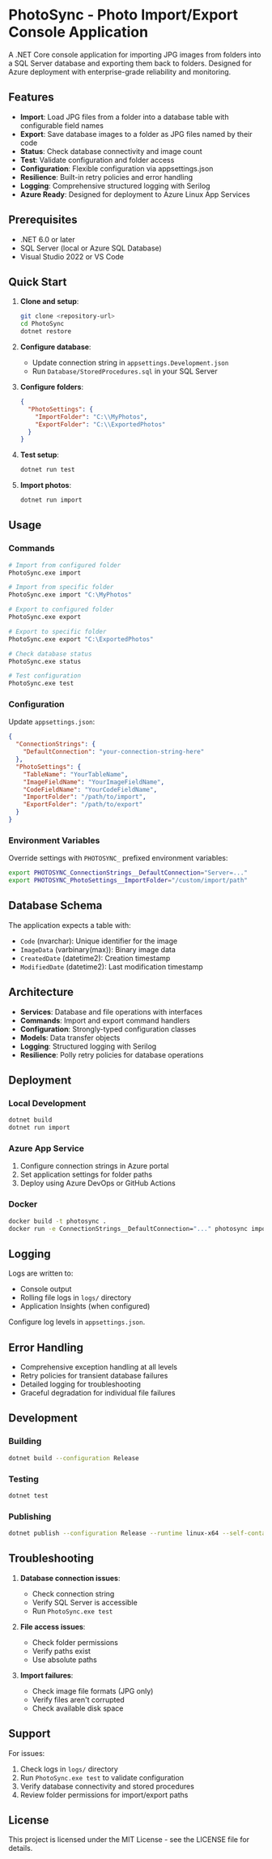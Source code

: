 # PhotoSync - Photo Import/Export Console Application

A .NET Core console application for importing JPG images from folders into a SQL Server database and exporting them back to folders. Designed for Azure deployment with enterprise-grade reliability and monitoring.

## Features

- **Import**: Load JPG files from a folder into a database table with configurable field names
- **Export**: Save database images to a folder as JPG files named by their code
- **Status**: Check database connectivity and image count
- **Test**: Validate configuration and folder access
- **Configuration**: Flexible configuration via appsettings.json
- **Resilience**: Built-in retry policies and error handling
- **Logging**: Comprehensive structured logging with Serilog
- **Azure Ready**: Designed for deployment to Azure Linux App Services

## Prerequisites

- .NET 6.0 or later
- SQL Server (local or Azure SQL Database)
- Visual Studio 2022 or VS Code

## Quick Start

1. **Clone and setup**:
   ```bash
   git clone <repository-url>
   cd PhotoSync
   dotnet restore
   ```

2. **Configure database**:
   - Update connection string in `appsettings.Development.json`
   - Run `Database/StoredProcedures.sql` in your SQL Server

3. **Configure folders**:
   ```json
   {
     "PhotoSettings": {
       "ImportFolder": "C:\\MyPhotos",
       "ExportFolder": "C:\\ExportedPhotos"
     }
   }
   ```

4. **Test setup**:
   ```bash
   dotnet run test
   ```

5. **Import photos**:
   ```bash
   dotnet run import
   ```

## Usage

### Commands

```bash
# Import from configured folder
PhotoSync.exe import

# Import from specific folder
PhotoSync.exe import "C:\MyPhotos"

# Export to configured folder
PhotoSync.exe export

# Export to specific folder
PhotoSync.exe export "C:\ExportedPhotos"

# Check database status
PhotoSync.exe status

# Test configuration
PhotoSync.exe test
```

### Configuration

Update `appsettings.json`:

```json
{
  "ConnectionStrings": {
    "DefaultConnection": "your-connection-string-here"
  },
  "PhotoSettings": {
    "TableName": "YourTableName",
    "ImageFieldName": "YourImageFieldName", 
    "CodeFieldName": "YourCodeFieldName",
    "ImportFolder": "/path/to/import",
    "ExportFolder": "/path/to/export"
  }
}
```

### Environment Variables

Override settings with `PHOTOSYNC_` prefixed environment variables:

```bash
export PHOTOSYNC_ConnectionStrings__DefaultConnection="Server=..."
export PHOTOSYNC_PhotoSettings__ImportFolder="/custom/import/path"
```

## Database Schema

The application expects a table with:
- `Code` (nvarchar): Unique identifier for the image
- `ImageData` (varbinary(max)): Binary image data  
- `CreatedDate` (datetime2): Creation timestamp
- `ModifiedDate` (datetime2): Last modification timestamp

## Architecture

- **Services**: Database and file operations with interfaces
- **Commands**: Import and export command handlers
- **Configuration**: Strongly-typed configuration classes
- **Models**: Data transfer objects
- **Logging**: Structured logging with Serilog
- **Resilience**: Polly retry policies for database operations

## Deployment

### Local Development
```bash
dotnet build
dotnet run import
```

### Azure App Service
1. Configure connection strings in Azure portal
2. Set application settings for folder paths
3. Deploy using Azure DevOps or GitHub Actions

### Docker
```bash
docker build -t photosync .
docker run -e ConnectionStrings__DefaultConnection="..." photosync import
```

## Logging

Logs are written to:
- Console output
- Rolling file logs in `logs/` directory
- Application Insights (when configured)

Configure log levels in `appsettings.json`.

## Error Handling

- Comprehensive exception handling at all levels
- Retry policies for transient database failures
- Detailed logging for troubleshooting
- Graceful degradation for individual file failures

## Development

### Building
```bash
dotnet build --configuration Release
```

### Testing
```bash
dotnet test
```

### Publishing
```bash
dotnet publish --configuration Release --runtime linux-x64 --self-contained
```

## Troubleshooting

1. **Database connection issues**: 
   - Check connection string
   - Verify SQL Server is accessible
   - Run `PhotoSync.exe test`

2. **File access issues**:
   - Check folder permissions
   - Verify paths exist
   - Use absolute paths

3. **Import failures**:
   - Check image file formats (JPG only)
   - Verify files aren't corrupted
   - Check available disk space

## Support

For issues:
1. Check logs in `logs/` directory
2. Run `PhotoSync.exe test` to validate configuration
3. Verify database connectivity and stored procedures
4. Review folder permissions for import/export paths

## License

This project is licensed under the MIT License - see the LICENSE file for details.

